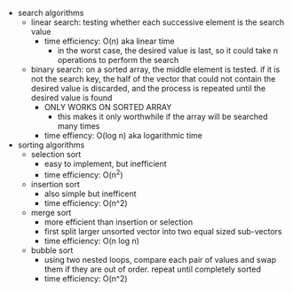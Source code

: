 - search algorithms
  - linear search: testing whether each successive element is the search value
    - time efficiency: O(n) aka linear time
      - in the worst case, the desired value is last, so it could take n operations to perform the search
  - binary search: on a sorted array, the middle element is tested. if it is not the search key, the half of the vector that could not contain the desired value is discarded, and the process is repeated until the desired value is found
    - ONLY WORKS ON SORTED ARRAY
      - this makes it only worthwhile if the array will be searched many times
    - time effiency: O(log n) aka logarithmic time
- sorting algorithms
  - selection sort
    - easy to implement, but inefficient 
    - time efficiency: O(n<sup>2</sup>)
  - insertion sort
    - also simple but inefficent
    - time efficiency: O(n^2)
  - merge sort
    - more efficient than insertion or selection 
    - first split larger unsorted vector into two equal sized sub-vectors
    - time efficiency: O(n log n)
  - bubble sort
    - using two nested loops, compare each pair of values and swap them if they are out of order. repeat until completely sorted
    - time efficiency: O(n^2)
